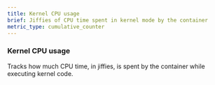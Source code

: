 ```yaml
---
title: Kernel CPU usage
brief: Jiffies of CPU time spent in kernel mode by the container
metric_type: cumulative_counter
---
```

### Kernel CPU usage

Tracks how much CPU time, in jiffies, is spent by the container while executing kernel code.
